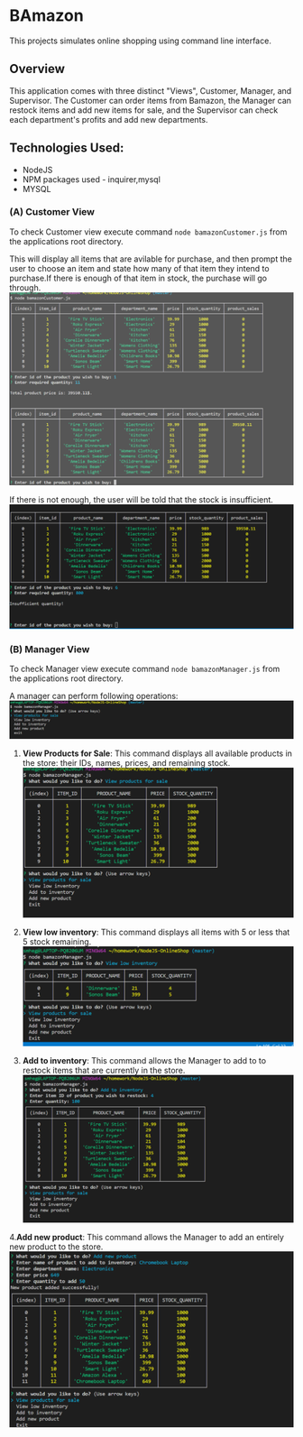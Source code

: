 # BAmazon
This projects simulates online shopping using command line interface.

## Overview
This application comes with three distinct "Views", Customer, Manager, and Supervisor. The Customer can order items from Bamazon, the Manager can restock items and add new items for sale, and the Supervisor can check each department's profits and add new departments.

## Technologies Used:
* NodeJS
* NPM packages used - inquirer,mysql
* MYSQL

### (A) Customer View
To check Customer view execute command `node bamazonCustomer.js` from the applications root directory.

This will display all items that are avilable for purchase, and then prompt the user to choose an item and state how many of that item they intend to purchase.If there is enough of that item in stock, the purchase will go through.
![](./assets/images/customer-purchase.PNG)

If there is not enough, the user will be told that the stock is insufficient.
![](./assets/images/customer-lowquantity.PNG)

### (B) Manager View 
To check Manager view execute command `node bamazonManager.js` from the applications root directory.

A manager can perform following operations:
![](./assets/images/manager-options.PNG)

1. __View Products for Sale__:
This command displays all available products in the store: their IDs, names, prices, and remaining stock.
![](./assets/images/manager_viewproducts.PNG)

2. __View low inventory__:
This command displays all items with 5 or less that 5 stock remaining.
![](./assets/images/manager-lowinventory.PNG)

3. __Add to inventory__:
This command allows the Manager to add to to restock items that are currently in the store.
![](./assets/images/manager-addtoinventory.PNG)

4.__Add new product__:
This command allows the Manager to add an entirely new product to the store.
![](./assets/images/manager-addproduct.PNG)
